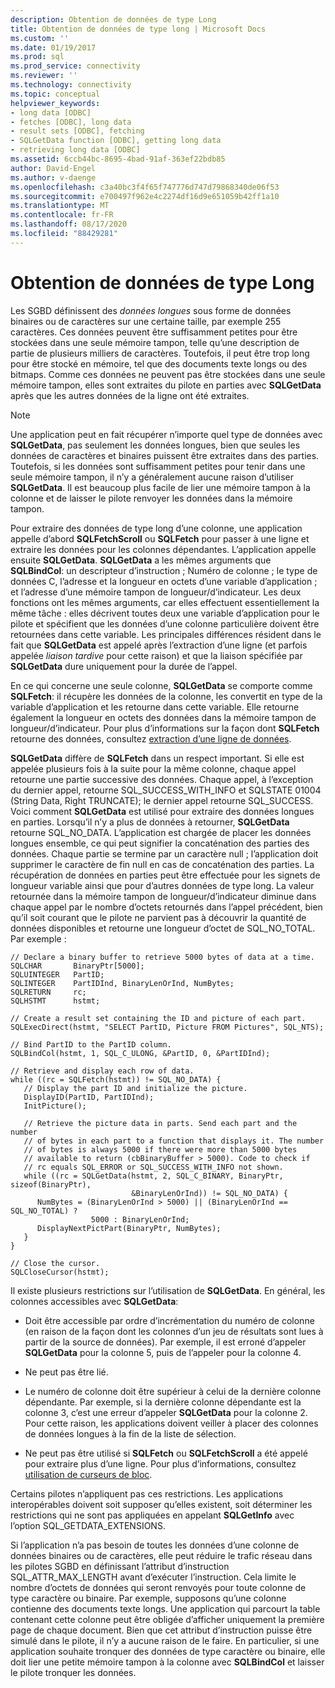 ```yaml
---
description: Obtention de données de type Long
title: Obtention de données de type long | Microsoft Docs
ms.custom: ''
ms.date: 01/19/2017
ms.prod: sql
ms.prod_service: connectivity
ms.reviewer: ''
ms.technology: connectivity
ms.topic: conceptual
helpviewer_keywords:
- long data [ODBC]
- fetches [ODBC], long data
- result sets [ODBC], fetching
- SQLGetData function [ODBC], getting long data
- retrieving long data [ODBC]
ms.assetid: 6ccb44bc-8695-4bad-91af-363ef22bdb85
author: David-Engel
ms.author: v-daenge
ms.openlocfilehash: c3a40bc3f4f65f747776d747d79868340de06f53
ms.sourcegitcommit: e700497f962e4c2274df16d9e651059b42ff1a10
ms.translationtype: MT
ms.contentlocale: fr-FR
ms.lasthandoff: 08/17/2020
ms.locfileid: "88429281"
---
```

# <a name="getting-long-data"></a>Obtention de données de type Long
Les SGBD définissent des *données longues* sous forme de données binaires ou de caractères sur une certaine taille, par exemple 255 caractères. Ces données peuvent être suffisamment petites pour être stockées dans une seule mémoire tampon, telle qu’une description de partie de plusieurs milliers de caractères. Toutefois, il peut être trop long pour être stocké en mémoire, tel que des documents texte longs ou des bitmaps. Comme ces données ne peuvent pas être stockées dans une seule mémoire tampon, elles sont extraites du pilote en parties avec **SQLGetData** après que les autres données de la ligne ont été extraites.  
  
> [!NOTE]  
>  Une application peut en fait récupérer n’importe quel type de données avec **SQLGetData**, pas seulement les données longues, bien que seules les données de caractères et binaires puissent être extraites dans des parties. Toutefois, si les données sont suffisamment petites pour tenir dans une seule mémoire tampon, il n’y a généralement aucune raison d’utiliser **SQLGetData**. Il est beaucoup plus facile de lier une mémoire tampon à la colonne et de laisser le pilote renvoyer les données dans la mémoire tampon.  
  
 Pour extraire des données de type long d’une colonne, une application appelle d’abord **SQLFetchScroll** ou **SQLFetch** pour passer à une ligne et extraire les données pour les colonnes dépendantes. L’application appelle ensuite **SQLGetData**. **SQLGetData** a les mêmes arguments que **SQLBindCol**: un descripteur d’instruction ; Numéro de colonne ; le type de données C, l’adresse et la longueur en octets d’une variable d’application ; et l’adresse d’une mémoire tampon de longueur/d’indicateur. Les deux fonctions ont les mêmes arguments, car elles effectuent essentiellement la même tâche : elles décrivent toutes deux une variable d’application pour le pilote et spécifient que les données d’une colonne particulière doivent être retournées dans cette variable. Les principales différences résident dans le fait que **SQLGetData** est appelé après l’extraction d’une ligne (et parfois appelée *liaison tardive* pour cette raison) et que la liaison spécifiée par **SQLGetData** dure uniquement pour la durée de l’appel.  
  
 En ce qui concerne une seule colonne, **SQLGetData** se comporte comme **SQLFetch**: il récupère les données de la colonne, les convertit en type de la variable d’application et les retourne dans cette variable. Elle retourne également la longueur en octets des données dans la mémoire tampon de longueur/d’indicateur. Pour plus d’informations sur la façon dont **SQLFetch** retourne des données, consultez [extraction d’une ligne de données](../../../odbc/reference/develop-app/fetching-a-row-of-data.md).  
  
 **SQLGetData** diffère de **SQLFetch** dans un respect important. Si elle est appelée plusieurs fois à la suite pour la même colonne, chaque appel retourne une partie successive des données. Chaque appel, à l’exception du dernier appel, retourne SQL_SUCCESS_WITH_INFO et SQLSTATE 01004 (String Data, Right TRUNCATE); le dernier appel retourne SQL_SUCCESS. Voici comment **SQLGetData** est utilisé pour extraire des données longues en parties. Lorsqu’il n’y a plus de données à retourner, **SQLGetData** retourne SQL_NO_DATA. L’application est chargée de placer les données longues ensemble, ce qui peut signifier la concaténation des parties des données. Chaque partie se termine par un caractère null ; l’application doit supprimer le caractère de fin null en cas de concaténation des parties. La récupération de données en parties peut être effectuée pour les signets de longueur variable ainsi que pour d’autres données de type long. La valeur retournée dans la mémoire tampon de longueur/d’indicateur diminue dans chaque appel par le nombre d’octets retournés dans l’appel précédent, bien qu’il soit courant que le pilote ne parvient pas à découvrir la quantité de données disponibles et retourne une longueur d’octet de SQL_NO_TOTAL. Par exemple :  
  
```  
// Declare a binary buffer to retrieve 5000 bytes of data at a time.  
SQLCHAR       BinaryPtr[5000];  
SQLUINTEGER   PartID;  
SQLINTEGER    PartIDInd, BinaryLenOrInd, NumBytes;  
SQLRETURN     rc;   
SQLHSTMT      hstmt;  
  
// Create a result set containing the ID and picture of each part.  
SQLExecDirect(hstmt, "SELECT PartID, Picture FROM Pictures", SQL_NTS);  
  
// Bind PartID to the PartID column.  
SQLBindCol(hstmt, 1, SQL_C_ULONG, &PartID, 0, &PartIDInd);  
  
// Retrieve and display each row of data.  
while ((rc = SQLFetch(hstmt)) != SQL_NO_DATA) {  
   // Display the part ID and initialize the picture.  
   DisplayID(PartID, PartIDInd);  
   InitPicture();  
  
   // Retrieve the picture data in parts. Send each part and the number   
   // of bytes in each part to a function that displays it. The number   
   // of bytes is always 5000 if there were more than 5000 bytes   
   // available to return (cbBinaryBuffer > 5000). Code to check if   
   // rc equals SQL_ERROR or SQL_SUCCESS_WITH_INFO not shown.  
   while ((rc = SQLGetData(hstmt, 2, SQL_C_BINARY, BinaryPtr, sizeof(BinaryPtr),  
                           &BinaryLenOrInd)) != SQL_NO_DATA) {  
      NumBytes = (BinaryLenOrInd > 5000) || (BinaryLenOrInd == SQL_NO_TOTAL) ?  
                  5000 : BinaryLenOrInd;  
      DisplayNextPictPart(BinaryPtr, NumBytes);  
   }  
}  
  
// Close the cursor.  
SQLCloseCursor(hstmt);  
```  
  
 Il existe plusieurs restrictions sur l’utilisation de **SQLGetData**. En général, les colonnes accessibles avec **SQLGetData**:  
  
-   Doit être accessible par ordre d’incrémentation du numéro de colonne (en raison de la façon dont les colonnes d’un jeu de résultats sont lues à partir de la source de données). Par exemple, il est erroné d’appeler **SQLGetData** pour la colonne 5, puis de l’appeler pour la colonne 4.  
  
-   Ne peut pas être lié.  
  
-   Le numéro de colonne doit être supérieur à celui de la dernière colonne dépendante. Par exemple, si la dernière colonne dépendante est la colonne 3, c’est une erreur d’appeler **SQLGetData** pour la colonne 2. Pour cette raison, les applications doivent veiller à placer des colonnes de données longues à la fin de la liste de sélection.  
  
-   Ne peut pas être utilisé si **SQLFetch** ou **SQLFetchScroll** a été appelé pour extraire plus d’une ligne. Pour plus d’informations, consultez [utilisation de curseurs de bloc](../../../odbc/reference/develop-app/using-block-cursors.md).  
  
 Certains pilotes n’appliquent pas ces restrictions. Les applications interopérables doivent soit supposer qu’elles existent, soit déterminer les restrictions qui ne sont pas appliquées en appelant **SQLGetInfo** avec l’option SQL_GETDATA_EXTENSIONS.  
  
 Si l’application n’a pas besoin de toutes les données d’une colonne de données binaires ou de caractères, elle peut réduire le trafic réseau dans les pilotes SGBD en définissant l’attribut d’instruction SQL_ATTR_MAX_LENGTH avant d’exécuter l’instruction. Cela limite le nombre d’octets de données qui seront renvoyés pour toute colonne de type caractère ou binaire. Par exemple, supposons qu’une colonne contienne des documents texte longs. Une application qui parcourt la table contenant cette colonne peut être obligée d’afficher uniquement la première page de chaque document. Bien que cet attribut d’instruction puisse être simulé dans le pilote, il n’y a aucune raison de le faire. En particulier, si une application souhaite tronquer des données de type caractère ou binaire, elle doit lier une petite mémoire tampon à la colonne avec **SQLBindCol** et laisser le pilote tronquer les données.
